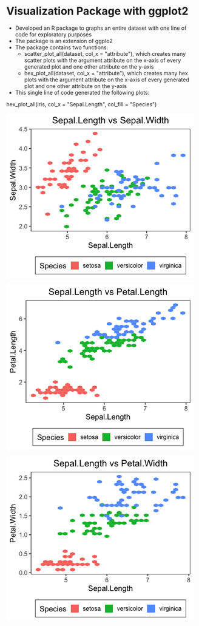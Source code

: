 # Visualization Package with ggplot2
- Developed an R package to graphs an entire dataset with one line of code for exploratory purposes
- The package is an extension of ggplo2
- The package contains two functions:
  - scatter_plot_all(dataset, col_x = "attribute"), which creates many scatter plots with the argument attribute on the x-axis of every generated plot and one other attribute on the y-axis
  - hex_plot_all(dataset, col_x = "attribute"), which creates many hex plots with the argument attribute on the x-axis of every generated plot and one other attribute on the y-axis
- This single line of code generated the following plots:

hex_plot_all(iris, col_x = "Sepal.Length", col_fill = "Species")

![alt text](https://github.com/salhasan/beyondggplot/blob/master/images/beyondggplot_1.png)

![alt text](https://github.com/salhasan/beyondggplot/blob/master/images/beyondggplot_2.png)

![alt text](https://github.com/salhasan/beyondggplot/blob/master/images/beyondggplot_3.png)
